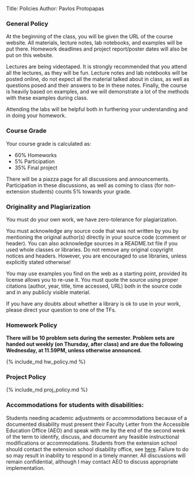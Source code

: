 Title: Policies
Author: Pavlos Protopapas

### General Policy

At the beginning of the class, you will be given the URL of the course website.
All materials, lecture notes, lab notebooks, and examples will be put there.
 Homework deadlines and project report/poster dates will also be put on this website.

Lectures are being videotaped. It is strongly recommended that you attend all the lectures, as they will be fun. Lecture notes and lab notebooks will be posted online, do not expect all the material talked about in class, as well as questions posed and their answers to be in these notes.  Finally, the course is heavily based on examples, and we will demonstrate a lot of the methods with these examples during class.

Attending the labs will be helpful both in furthering your understanding and in doing your homework.


### Course Grade


<p class="text-primary">
Your course grade is calculated as:

<ul>
	<li>60% Homeworks </li>
	<li>5% Participation </li>
	<li>35% Final project </li>
</ul>
</p>

There will be a piazza page for all discussions and announcements. Participation in these discussions, as well as coming to class (for non-extension students) counts 5% towards your grade.

### Originality and Plagiarization

You must do your own work, we have zero-tolerance for plagiarization. 

You must acknowledge any source code that was not written by you by mentioning the original author(s) directly in your source code (comment or header). You can also acknowledge sources in a README.txt file if you used whole classes or libraries. Do not remove any original copyright notices and headers. However, you are encouraged to use libraries, unless explicitly stated otherwise!

You may use examples you find on the web as a starting point, provided its license allows you to re-use it. You must quote the source using proper citations (author, year, title, time accessed, URL) both in the source code and in any publicly visible material. 

If you have any doubts about whether a library is ok to use in your work, please direct your question to one of the TFs.
 

### Homework Policy

**There will be 10 problem sets during the semester. Problem sets are handed out weekly (on Thursday, after class) and are due the following Wednesday, at 11.59PM, unless otherwise announced.**

{% include_md hw_policy.md %}

### Project Policy

{% include_md proj_policy.md %}

### Accommodations for students with disabilities:

Students needing academic adjustments or accommodations because of a documented disability must present their Faculty Letter from the Accessible Education Office (AEO) and speak with me by the end of the second week of the term to identify, discuss, and document any feasible instructional modifications or accommodations. Students from the extension school should contact the extension school disability office, see [here](http://www.extension.harvard.edu/resources/disability-services). Failure to do so may result in inability to respond in a timely manner. All discussions will remain confidential, although I may contact AEO to discuss appropriate implementation.
